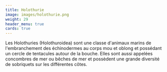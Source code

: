 ```yaml
---
title: Holothurie
image: images/holothurie.png
weight: 29
header_menu: true
cards: true
---
```


Les Holothuries (Holothuroidea) sont une classe d'animaux marins de l'embranchement des échinodermes au corps mou et
oblong et possédant un cercle de tentacules autour de la bouche. Elles sont aussi appelées concombres de mer ou bêches
de mer et possèdent une grande diversité de sobriquets sur les différentes côtes.